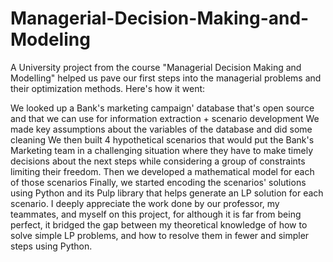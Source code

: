 # Managerial-Decision-Making-and-Modeling
A University project from the course "Managerial Decision Making and Modelling" helped us pave our first steps into the managerial problems and their optimization methods. Here's how it went:

We looked up a Bank's marketing campaign' database that's open source and that we can use for information extraction + scenario development
We made key assumptions about the variables of the database and did some cleaning
We then built 4 hypothetical scenarios that would put the Bank's Marketing team in a challenging situation where they have to make timely decisions about the next steps while considering a group of constraints limiting their freedom.
Then we developed a mathematical model for each of those scenarios
Finally, we started encoding the scenarios' solutions using Python and its Pulp library that helps generate an LP solution for each scenario. I deeply appreciate the work done by our professor, my teammates, and myself on this project, for although it is far from being perfect, it bridged the gap between my theoretical knowledge of how to solve simple LP problems, and how to resolve them in fewer and simpler steps using Python.
